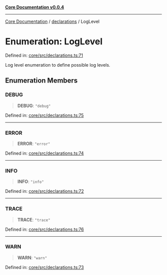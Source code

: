 [**Core Documentation v0.0.4**](../../README.md)

***

[Core Documentation](../../modules.md) / [declarations](../README.md) / LogLevel

# Enumeration: LogLevel

Defined in: [core/src/declarations.ts:71](https://github.com/stonemjs/core/blob/d2167ff53d508d3a75c05f0cf962180518d3e061/src/declarations.ts#L71)

Log level enumeration to define possible log levels.

## Enumeration Members

### DEBUG

> **DEBUG**: `"debug"`

Defined in: [core/src/declarations.ts:75](https://github.com/stonemjs/core/blob/d2167ff53d508d3a75c05f0cf962180518d3e061/src/declarations.ts#L75)

***

### ERROR

> **ERROR**: `"error"`

Defined in: [core/src/declarations.ts:74](https://github.com/stonemjs/core/blob/d2167ff53d508d3a75c05f0cf962180518d3e061/src/declarations.ts#L74)

***

### INFO

> **INFO**: `"info"`

Defined in: [core/src/declarations.ts:72](https://github.com/stonemjs/core/blob/d2167ff53d508d3a75c05f0cf962180518d3e061/src/declarations.ts#L72)

***

### TRACE

> **TRACE**: `"trace"`

Defined in: [core/src/declarations.ts:76](https://github.com/stonemjs/core/blob/d2167ff53d508d3a75c05f0cf962180518d3e061/src/declarations.ts#L76)

***

### WARN

> **WARN**: `"warn"`

Defined in: [core/src/declarations.ts:73](https://github.com/stonemjs/core/blob/d2167ff53d508d3a75c05f0cf962180518d3e061/src/declarations.ts#L73)
